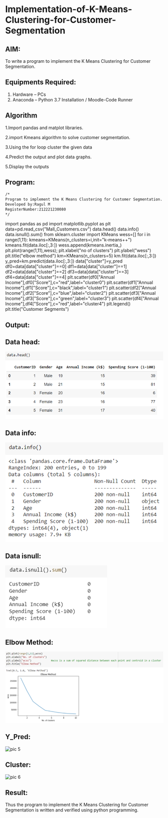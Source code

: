 # Implementation-of-K-Means-Clustering-for-Customer-Segmentation

## AIM:
To write a program to implement the K Means Clustering for Customer Segmentation.

## Equipments Required:
1. Hardware – PCs
2. Anaconda – Python 3.7 Installation / Moodle-Code Runner

## Algorithm
1.Import pandas and matplot libraries.

2.import Kmeans algorithm to solve customer segmentation.

3.Using the for loop cluster the given data

4.Predict the output and plot data graphs.

5.Display the outputs

## Program:
```
/*
Program to implement the K Means Clustering for Customer Segmentation.
Developed by:Ragul M 
RegisterNumber:212221230080  
*/
```
import pandas as pd
import matplotlib.pyplot as plt
data=pd.read_csv("Mall_Customers.csv")
data.head()
data.info()
data.isnull().sum()
from sklearn.cluster import KMeans
wess=[]
for i in range(1,11):
  kmeans=KMeans(n_clusters=i,init="k-means++")
  kmeans.fit(data.iloc[:,3:])
  wess.append(kmeans.inertia_)
plt.plot(range(1,11),wess);
plt.xlabel("no of clusters")
plt.ylabel("wess")
plt.title("elbow method")
km=KMeans(n_clusters=5)
km.fit(data.iloc[:,3:])
y_pred=km.predict(data.iloc[:,3:])
data["cluster"]=y_pred
df0=data[data["cluster"]==0]
df1=data[data["cluster"]==1]
df2=data[data["cluster"]==2]
df3=data[data["cluster"]==3]
df4=data[data["cluster"]==4]
plt.scatter(df0["Annual Income"],df0["Score"],c="red",label="cluster0")
plt.scatter(df1["Annual Income"],df1["Score"],c="black",label="cluster1")
plt.scatter(df2["Annual Income"],df2["Score"],c="blue",label="cluster2")
plt.scatter(df3["Annual Income"],df3["Score"],c="green",label="cluster3")
plt.scatter(df4["Annual Income"],df4["Score"],c="red",label="cluster4")
plt.legend()
plt.title("Customer Segments")
## Output:
## Data head:
![pic 1](https://github.com/ragulmani936/Implementation-of-K-Means-Clustering-for-Customer-Segmentation/blob/main/data%20head.png)
## Data info:
![pic 2](https://github.com/ragulmani936/Implementation-of-K-Means-Clustering-for-Customer-Segmentation/blob/main/data%20info.png)
## Data isnull:
![pic 3](https://github.com/ragulmani936/Implementation-of-K-Means-Clustering-for-Customer-Segmentation/blob/main/data%20isnull.png)
## Elbow Method:
![pic 4](https://github.com/ragulmani936/Implementation-of-K-Means-Clustering-for-Customer-Segmentation/blob/main/elbow%20method.png)
## Y_Pred:
![pic 5]()
## Cluster:
![pic 6]()
## Result:
Thus the program to implement the K Means Clustering for Customer Segmentation is written and verified using python programming.
